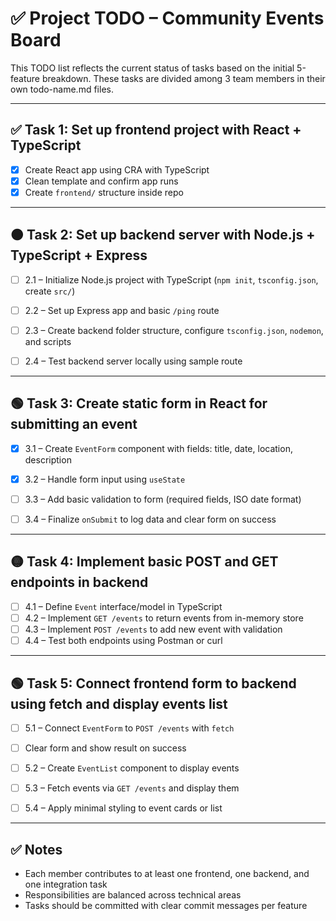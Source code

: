 # ✅ Project TODO – Community Events Board

This TODO list reflects the current status of tasks based on the initial 5-feature breakdown. These tasks are divided among 3 team members in their own todo-name.md files.

---

## ✅ Task 1: Set up frontend project with React + TypeScript

- [x] Create React app using CRA with TypeScript
- [x] Clean template and confirm app runs
- [x] Create `frontend/` structure inside repo

---

## 🟠 Task 2: Set up backend server with Node.js + TypeScript + Express

- [ ] 2.1 – Initialize Node.js project with TypeScript (`npm init`, `tsconfig.json`, create `src/`)
- [ ] 2.2 – Set up Express app and basic `/ping` route

- [ ] 2.3 – Create backend folder structure, configure `tsconfig.json`, `nodemon`, and scripts
- [ ] 2.4 – Test backend server locally using sample route

---

## 🟢 Task 3: Create static form in React for submitting an event

- [x] 3.1 – Create `EventForm` component with fields: title, date, location, description
- [x] 3.2 – Handle form input using `useState`

- [ ] 3.3 – Add basic validation to form (required fields, ISO date format)
- [ ] 3.4 – Finalize `onSubmit` to log data and clear form on success

---

## 🟡 Task 4: Implement basic POST and GET endpoints in backend

- [ ] 4.1 – Define `Event` interface/model in TypeScript
- [ ] 4.2 – Implement `GET /events` to return events from in-memory store
- [ ] 4.3 – Implement `POST /events` to add new event with validation
- [ ] 4.4 – Test both endpoints using Postman or curl

---

## 🟢 Task 5: Connect frontend form to backend using fetch and display events list

- [ ] 5.1 – Connect `EventForm` to `POST /events` with `fetch`
- [ ] Clear form and show result on success

- [ ] 5.2 – Create `EventList` component to display events
- [ ] 5.3 – Fetch events via `GET /events` and display them
- [ ] 5.4 – Apply minimal styling to event cards or list

---

## ✅ Notes

- Each member contributes to at least one frontend, one backend, and one integration task
- Responsibilities are balanced across technical areas
- Tasks should be committed with clear commit messages per feature
